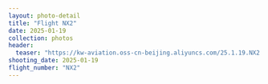 ```yaml
---
layout: photo-detail
title: "Flight NX2"
date: 2025-01-19
collection: photos
header:
  teaser: "https://kw-aviation.oss-cn-beijing.aliyuncs.com/25.1.19.NX2.jpg"
shooting_date: 2025-01-19
flight_number: "NX2"
---
```


